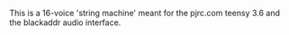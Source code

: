 This is a 16-voice 'string machine' meant for the pjrc.com teensy 3.6 and the blackaddr audio interface.
